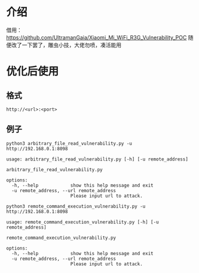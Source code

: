 # 介绍
借用：https://github.com/UltramanGaia/Xiaomi_Mi_WiFi_R3G_Vulnerability_POC
随便改了一下罢了，雕虫小技，大佬勿喷，凑活能用

# 优化后使用

## 格式

`http://<url>:<port>`

## 例子

```
python3 arbitrary_file_read_vulnerability.py -u http://192.168.0.1:8098                                   
```

```
usage: arbitrary_file_read_vulnerability.py [-h] [-u remote_address]

arbitrary_file_read_vulnerability.py

options:
  -h, --help            show this help message and exit
  -u remote_address, --url remote_address
                        Please input url to attack.

```



```
python3 remote_command_execution_vulnerability.py -u http://192.168.0.1:8098 
```

```
usage: remote_command_execution_vulnerability.py [-h] [-u remote_address]

remote_command_execution_vulnerability.py

options:
  -h, --help            show this help message and exit
  -u remote_address, --url remote_address
                        Please input url to attack.
                                                       
```


